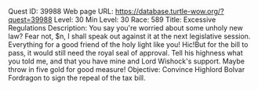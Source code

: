 Quest ID: 39988
Web page URL: https://database.turtle-wow.org/?quest=39988
Level: 30
Min Level: 30
Race: 589
Title: Excessive Regulations
Description: You say you're worried about some unholy new law? Fear not, $n, I shall speak out against it at the next legislative session. Everything for a good friend of the holy light like you! Hic!But for the bill to pass, it would still need the royal seal of approval. Tell his highness what you told me, and that you have mine and Lord Wishock's support. Maybe throw in five gold for good measure!
Objective: Convince Highlord Bolvar Fordragon to sign the repeal of the tax bill.
